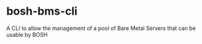 # bosh-bms-cli
A CLI to allow the management of a pool of Bare Metal Servers that can be usable by BOSH
